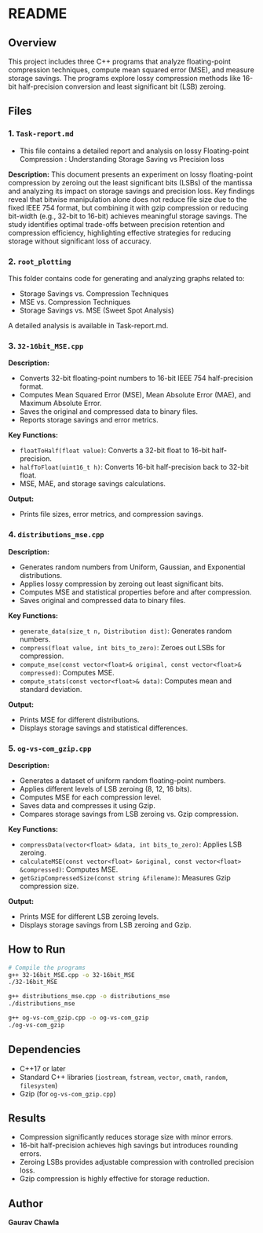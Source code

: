 # README

## Overview

This project includes three C++ programs that analyze floating-point compression techniques, compute mean squared error (MSE), and measure storage savings. The programs explore lossy compression methods like 16-bit half-precision conversion and least significant bit (LSB) zeroing.

## Files

### 1. `Task-report.md`

- This file contains a detailed report and analysis on lossy Floating-point Compression : Understanding Storage Saving vs Precision loss
  
**Description:**
This document presents an experiment on lossy floating-point compression by zeroing out the least significant bits (LSBs) of the mantissa and analyzing its impact on storage savings and precision loss. Key findings reveal that bitwise manipulation alone does not reduce file size due to the fixed IEEE 754 format, but combining it with gzip compression or reducing bit-width (e.g., 32-bit to 16-bit) achieves meaningful storage savings. The study identifies optimal trade-offs between precision retention and compression efficiency, highlighting effective strategies for reducing storage without significant loss of accuracy.

### 2. `root_plotting`
This folder contains code for generating and analyzing graphs related to:

- Storage Savings vs. Compression Techniques
- MSE vs. Compression Techniques
- Storage Savings vs. MSE (Sweet Spot Analysis)

A detailed analysis is available in Task-report.md.

### 3. `32-16bit_MSE.cpp`

**Description:**
- Converts 32-bit floating-point numbers to 16-bit IEEE 754 half-precision format.
- Computes Mean Squared Error (MSE), Mean Absolute Error (MAE), and Maximum Absolute Error.
- Saves the original and compressed data to binary files.
- Reports storage savings and error metrics.

**Key Functions:**
- `floatToHalf(float value)`: Converts a 32-bit float to 16-bit half-precision.
- `halfToFloat(uint16_t h)`: Converts 16-bit half-precision back to 32-bit float.
- MSE, MAE, and storage savings calculations.

**Output:**
- Prints file sizes, error metrics, and compression savings.

### 4. `distributions_mse.cpp`

**Description:**
- Generates random numbers from Uniform, Gaussian, and Exponential distributions.
- Applies lossy compression by zeroing out least significant bits.
- Computes MSE and statistical properties before and after compression.
- Saves original and compressed data to binary files.

**Key Functions:**
- `generate_data(size_t n, Distribution dist)`: Generates random numbers.
- `compress(float value, int bits_to_zero)`: Zeroes out LSBs for compression.
- `compute_mse(const vector<float>& original, const vector<float>& compressed)`: Computes MSE.
- `compute_stats(const vector<float>& data)`: Computes mean and standard deviation.

**Output:**
- Prints MSE for different distributions.
- Displays storage savings and statistical differences.

### 5. `og-vs-com_gzip.cpp`

**Description:**
- Generates a dataset of uniform random floating-point numbers.
- Applies different levels of LSB zeroing (8, 12, 16 bits).
- Computes MSE for each compression level.
- Saves data and compresses it using Gzip.
- Compares storage savings from LSB zeroing vs. Gzip compression.

**Key Functions:**
- `compressData(vector<float> &data, int bits_to_zero)`: Applies LSB zeroing.
- `calculateMSE(const vector<float> &original, const vector<float> &compressed)`: Computes MSE.
- `getGzipCompressedSize(const string &filename)`: Measures Gzip compression size.

**Output:**
- Prints MSE for different LSB zeroing levels.
- Displays storage savings from LSB zeroing and Gzip.

## How to Run

```sh
# Compile the programs
g++ 32-16bit_MSE.cpp -o 32-16bit_MSE
./32-16bit_MSE

g++ distributions_mse.cpp -o distributions_mse
./distributions_mse

g++ og-vs-com_gzip.cpp -o og-vs-com_gzip
./og-vs-com_gzip
```

## Dependencies

- C++17 or later
- Standard C++ libraries (`iostream`, `fstream`, `vector`, `cmath`, `random`, `filesystem`)
- Gzip (for `og-vs-com_gzip.cpp`)

## Results

- Compression significantly reduces storage size with minor errors.
- 16-bit half-precision achieves high savings but introduces rounding errors.
- Zeroing LSBs provides adjustable compression with controlled precision loss.
- Gzip compression is highly effective for storage reduction.

## Author

**Gaurav Chawla**

